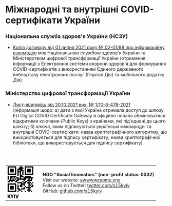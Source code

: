 <h1>Міжнародні та внутрішні COVID-сертифікати України</h1>

<h3>Національна служба здоров'я України (НСЗУ)</h3>

- [Копія договору від 01 липня 2021 року № 02-01/88 про інформаційну взаємодію](78a9b420-1802-4c5a-8a6c-fd5da99d13fd.pdf) між Національною службою здоров'я України та Міністерством цифрової трансформації України (отримання інформації з Електронної системи охорони здоров'я для формування COVID-сертифікатів з використанням Єдиного державного вебпорталу електронних послуг (Портал Дія) та мобільного додатку Дія)

<h3>Міністерство цифрової трансформації України</h3>

- [Лист-відповідь від 20.10.2021 вих. № 1/10-8-478-2021](91618884-9a5c-49f8-9604-e30675162509.pdf) <br> (інформація щодо: а) дати з якої Україна отримала доступ до шлюзу EU Digital COVID Certificate Gateway й офіційно почала обмінюватися відкритими ключами (Public Keys) з країнами, які під'єднані до цього шлюзу; б) ключа, яким підписуються українські міжнародні та внутрішні COVID-сертифікати: назва криптографічного алгоритму, що використовується для підпису сертифікату; назва криптографічної бібліотеки, що використовується для підпису сертифікату)

<br>
<br>

<table>
   <tbody>
      <tr>
         <td width="95">
          <img src="../../assets/logo.png" alt="NGO Social Innovators">
         </td>
         <td>
          <b>NGO "Social Innovators" (non-profit status: 0032)</b> <br>
          Visit our website: <a href="https://www.awwwwesome.org">awwwwesome.org</a> <br>
          Follow us on Twitter: <a href="https://twitter.com/s15kyiv">twitter.com/s15kyiv</a> <br>
          GitHub: <a href="https://github.com/s15kyiv">github.com/s15kyiv</a>
         </td>
      </tr>
   </tbody>
</table>
